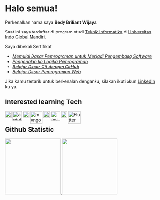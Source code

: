 <!-- ### Hi there 👋 -->

<!--
**bluntswordman/bluntswordman** is a ✨ _special_ ✨ repository because its `README.md` (this file) appears on your GitHub profile.

Here are some ideas to get you started:

- 🔭 I’m currently working on ...
- 🌱 I’m currently learning ...
- 👯 I’m looking to collaborate on ...
- 🤔 I’m looking for help with ...
- 💬 Ask me about ...
- 📫 How to reach me: ...
- 😄 Pronouns: ...
- ⚡ Fun fact: ...
-->

# Halo semua! 

Perkenalkan nama saya **Bedy Briliant Wijaya**.

Saat ini saya terdaftar di program studi [Teknik Informatika](http://if.uigm.ac.id/) di [Universitas Indo Global Mandiri](http://www.uigm.ac.id/).

Saya dibekali Sertifikat
- *[Memulai Dasar Pemrograman untuk Menjadi Pengembang Software](https://www.dicoding.com/certificates/GRX5K13Y2Z0M)*
- *[Pengenalan ke Logika Pemrograman](https://www.dicoding.com/certificates/0LZ0385OQZ65)*
- *[Belajar Dasar Git dengan GitHub](https://www.dicoding.com/certificates/L4PQ3L0DVPO1)*
- *[Belajar Dasar Pemrograman Web](https://www.dicoding.com/certificates/53XEWRYOKXRN)*

Jika kamu tertarik untuk berkenalan denganku, silakan ikuti akun [LinkedIn](https://www.linkedin.com/in/bedy-briliant-wijaya-637560229/) ku ya.

## Interested learning Tech
<a href="#"><img align="left" alt="cpp" title="cpp" width="21px" src="https://upload.wikimedia.org/wikipedia/commons/1/18/ISO_C%2B%2B_Logo.svg" /> </a>
<a href="#"><img align="left" alt="arduino" title="arduino" width="30px" src="https://upload.wikimedia.org/wikipedia/commons/8/87/Arduino_Logo.svg" /> </a>
<a href="#"><img align="left" alt="JavaScript" title="JavaScript" width="21px" src="https://upload.wikimedia.org/wikipedia/commons/9/99/Unofficial_JavaScript_logo_2.svg"/></a>
<a href="#"><img align="left" alt="mongoDB" title="mongoDB" width="40px" src="https://upload.wikimedia.org/wikipedia/commons/9/93/MongoDB_Logo.svg"/></a>
<a href="https://nodejs.org/"><img align="left" alt="NodeJS" title="NodeJS" width="21px" src="https://seeklogo.com/images/N/nodejs-logo-FBE122E377-seeklogo.com.png" /></a>
<a href="#"><img align="left" alt="mySQL" title="mySQL" width="30px" src="https://upload.wikimedia.org/wikipedia/commons/0/0a/MySQL_textlogo.svg" /></a>
<a href="#"><img align="left" alt="vuejs" title="vuejs" width="21px" src="https://upload.wikimedia.org/wikipedia/commons/9/95/Vue.js_Logo_2.svg" /></a>
<a href="#"><img align="left" alt="Flutter" title="Flutter" width="40px" src="https://upload.wikimedia.org/wikipedia/commons/4/44/Google-flutter-logo.svg"/></a>
<br>

## Github Statistic

<p align="left">
<a href="https://github.com/bluntswordman">
  <img height="180em" src="https://github-readme-stats-eight-theta.vercel.app/api?username=bluntswordman&show_icons=true&theme=algolia&include_all_commits=true&count_private=true"/>
  <img height="180em" src="https://github-readme-stats-eight-theta.vercel.app/api/top-langs/?username=bluntswordman&layout=compact&langs_count=8&theme=algolia"/>
</a>
</p>
